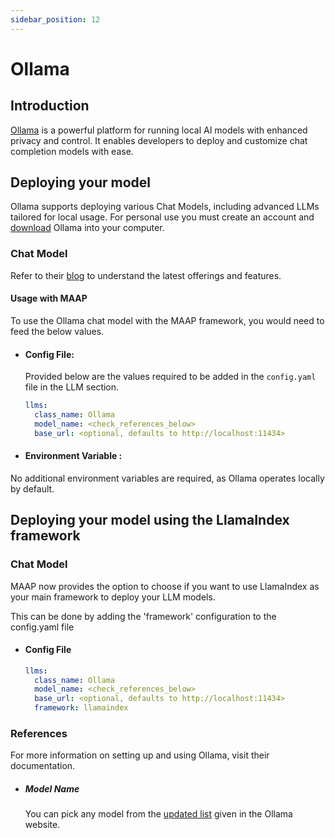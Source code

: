 ```yaml
---
sidebar_position: 12
---
```


# Ollama


## Introduction

[Ollama](https://ollama.com/) is a powerful platform for running local AI models with enhanced privacy and control. It enables developers to deploy and customize chat completion models with ease.

## Deploying your model

Ollama supports deploying various Chat Models, including advanced LLMs tailored for local usage. For personal use you must create an account and [download](https://www.ollama.com/download) Ollama into your computer.

### Chat Model
Refer to their [blog](https://www.ollama.com/blog) to understand the latest offerings and features.

#### Usage with MAAP
To use the Ollama chat model with the MAAP framework, you would need to feed the below values.

- #### Config File:
  Provided below are the values required to be added in the `config.yaml` file in the LLM section.
  ```yaml
  llms:
    class_name: Ollama
    model_name: <check_references_below>
    base_url: <optional, defaults to http://localhost:11434>
    ```

- #### Environment Variable :
No additional environment variables are required, as Ollama operates locally by default.

## Deploying your model using the LlamaIndex framework

### Chat Model

MAAP now provides the option to choose if you want to use LlamaIndex as your main framework to deploy your LLM models.

This can be done by adding the 'framework' configuration to the config.yaml file
- #### Config File
  ```yaml
  llms:
    class_name: Ollama
    model_name: <check_references_below>
    base_url: <optional, defaults to http://localhost:11434>
    framework: llamaindex
  ```

### References
For more information on setting up and using Ollama, visit their documentation.

- ##### Model Name
  You can pick any model from the [updated list](https://www.ollama.com/search) given in the Ollama website.






